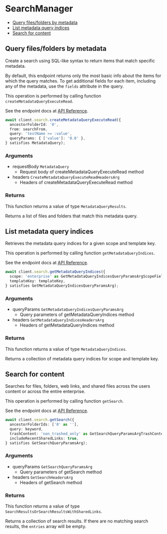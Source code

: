 # SearchManager

- [Query files/folders by metadata](#query-files-folders-by-metadata)
- [List metadata query indices](#list-metadata-query-indices)
- [Search for content](#search-for-content)

## Query files/folders by metadata

Create a search using SQL-like syntax to return items that match specific
metadata.

By default, this endpoint returns only the most basic info about the items for
which the query matches. To get additional fields for each item, including any
of the metadata, use the `fields` attribute in the query.

This operation is performed by calling function `createMetadataQueryExecuteRead`.

See the endpoint docs at
[API Reference](https://developer.box.com/reference/post-metadata-queries-execute-read/).

<!-- sample post_metadata_queries_execute_read -->

```ts
await client.search.createMetadataQueryExecuteRead({
  ancestorFolderId: '0',
  from: searchFrom,
  query: 'testName >= :value',
  queryParams: { ['value']: '0.0' },
} satisfies MetadataQuery);
```

### Arguments

- requestBody `MetadataQuery`
  - Request body of createMetadataQueryExecuteRead method
- headers `CreateMetadataQueryExecuteReadHeadersArg`
  - Headers of createMetadataQueryExecuteRead method

### Returns

This function returns a value of type `MetadataQueryResults`.

Returns a list of files and folders that match this metadata query.

## List metadata query indices

Retrieves the metadata query indices for a given scope and template key.

This operation is performed by calling function `getMetadataQueryIndices`.

See the endpoint docs at
[API Reference](https://developer.box.com/reference/get-metadata-query-indices/).

<!-- sample get_metadata_query_indices -->

```ts
await client.search.getMetadataQueryIndices({
  scope: 'enterprise' as GetMetadataQueryIndicesQueryParamsArgScopeField,
  templateKey: templateKey,
} satisfies GetMetadataQueryIndicesQueryParamsArg);
```

### Arguments

- queryParams `GetMetadataQueryIndicesQueryParamsArg`
  - Query parameters of getMetadataQueryIndices method
- headers `GetMetadataQueryIndicesHeadersArg`
  - Headers of getMetadataQueryIndices method

### Returns

This function returns a value of type `MetadataQueryIndices`.

Returns a collection of metadata query indices for scope and template key.

## Search for content

Searches for files, folders, web links, and shared files across the
users content or across the entire enterprise.

This operation is performed by calling function `getSearch`.

See the endpoint docs at
[API Reference](https://developer.box.com/reference/get-search/).

<!-- sample get_search -->

```ts
await client.search.getSearch({
  ancestorFolderIds: ['0' as ''],
  query: keyword,
  trashContent: 'non_trashed_only' as GetSearchQueryParamsArgTrashContentField,
  includeRecentSharedLinks: true,
} satisfies GetSearchQueryParamsArg);
```

### Arguments

- queryParams `GetSearchQueryParamsArg`
  - Query parameters of getSearch method
- headers `GetSearchHeadersArg`
  - Headers of getSearch method

### Returns

This function returns a value of type `SearchResultsOrSearchResultsWithSharedLinks`.

Returns a collection of search results. If there are no matching
search results, the `entries` array will be empty.
